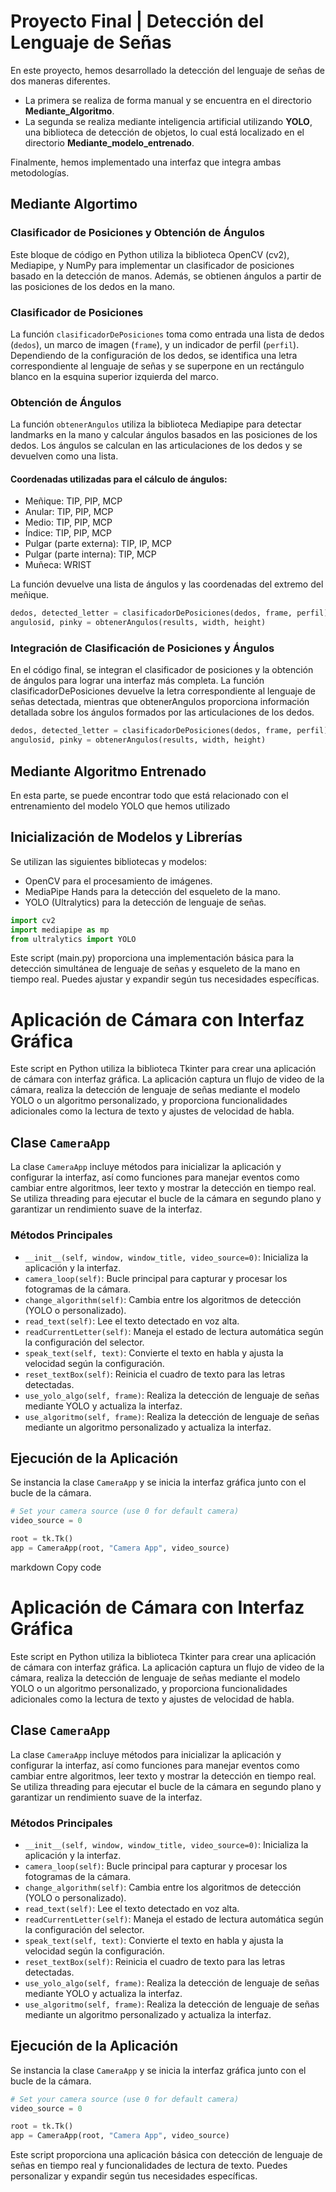 # Proyecto Final | Detección del Lenguaje de Señas
En este proyecto, hemos desarrollado la detección del lenguaje de señas de dos maneras diferentes.

- La primera se realiza de forma manual y se encuentra en el directorio **Mediante_Algoritmo**.
- La segunda se realiza mediante inteligencia artificial utilizando **YOLO**, una biblioteca de detección de objetos, lo cual está localizado en el directorio **Mediante_modelo_entrenado**.

Finalmente, hemos implementado una interfaz que integra ambas metodologías.

## Mediante Algortimo

### Clasificador de Posiciones y Obtención de Ángulos

Este bloque de código en Python utiliza la biblioteca OpenCV (cv2), Mediapipe, y NumPy para implementar un clasificador de posiciones basado en la detección de manos. Además, se obtienen ángulos a partir de las posiciones de los dedos en la mano.

### Clasificador de Posiciones

La función `clasificadorDePosiciones` toma como entrada una lista de dedos (`dedos`), un marco de imagen (`frame`), y un indicador de perfil (`perfil`). Dependiendo de la configuración de los dedos, se identifica una letra correspondiente al lenguaje de señas y se superpone en un rectángulo blanco en la esquina superior izquierda del marco.

### Obtención de Ángulos

La función `obtenerAngulos` utiliza la biblioteca Mediapipe para detectar landmarks en la mano y calcular ángulos basados en las posiciones de los dedos. Los ángulos se calculan en las articulaciones de los dedos y se devuelven como una lista.

#### Coordenadas utilizadas para el cálculo de ángulos:

- Meñique: TIP, PIP, MCP
- Anular: TIP, PIP, MCP
- Medio: TIP, PIP, MCP
- Índice: TIP, PIP, MCP
- Pulgar (parte externa): TIP, IP, MCP
- Pulgar (parte interna): TIP, MCP
- Muñeca: WRIST

La función devuelve una lista de ángulos y las coordenadas del extremo del meñique.

```python
dedos, detected_letter = clasificadorDePosiciones(dedos, frame, perfil)
angulosid, pinky = obtenerAngulos(results, width, height)
```

### Integración de Clasificación de Posiciones y Ángulos
En el código final, se integran el clasificador de posiciones y la obtención de ángulos para lograr una interfaz más completa. La función clasificadorDePosiciones devuelve la letra correspondiente al lenguaje de señas detectada, mientras que obtenerAngulos proporciona información detallada sobre los ángulos formados por las articulaciones de los dedos.

```python
dedos, detected_letter = clasificadorDePosiciones(dedos, frame, perfil)
angulosid, pinky = obtenerAngulos(results, width, height)
```

## Mediante Algoritmo Entrenado
En esta parte, se puede encontrar todo que está relacionado con el entrenamiento del modelo YOLO que hemos utilizado
## Inicialización de Modelos y Librerías

Se utilizan las siguientes bibliotecas y modelos:

- OpenCV para el procesamiento de imágenes.
- MediaPipe Hands para la detección del esqueleto de la mano.
- YOLO (Ultralytics) para la detección de lenguaje de señas.

```python
import cv2
import mediapipe as mp
from ultralytics import YOLO
```
Este script (main.py) proporciona una implementación básica para la detección simultánea de lenguaje de señas y esqueleto de la mano en tiempo real. Puedes ajustar y expandir según tus necesidades específicas.

# Aplicación de Cámara con Interfaz Gráfica

Este script en Python utiliza la biblioteca Tkinter para crear una aplicación de cámara con interfaz gráfica. La aplicación captura un flujo de video de la cámara, realiza la detección de lenguaje de señas mediante el modelo YOLO o un algoritmo personalizado, y proporciona funcionalidades adicionales como la lectura de texto y ajustes de velocidad de habla.

## Clase `CameraApp`

La clase `CameraApp` incluye métodos para inicializar la aplicación y configurar la interfaz, así como funciones para manejar eventos como cambiar entre algoritmos, leer texto y mostrar la detección en tiempo real. Se utiliza threading para ejecutar el bucle de la cámara en segundo plano y garantizar un rendimiento suave de la interfaz.

### Métodos Principales

- `__init__(self, window, window_title, video_source=0)`: Inicializa la aplicación y la interfaz.
- `camera_loop(self)`: Bucle principal para capturar y procesar los fotogramas de la cámara.
- `change_algorithm(self)`: Cambia entre los algoritmos de detección (YOLO o personalizado).
- `read_text(self)`: Lee el texto detectado en voz alta.
- `readCurrentLetter(self)`: Maneja el estado de lectura automática según la configuración del selector.
- `speak_text(self, text)`: Convierte el texto en habla y ajusta la velocidad según la configuración.
- `reset_textBox(self)`: Reinicia el cuadro de texto para las letras detectadas.
- `use_yolo_algo(self, frame)`: Realiza la detección de lenguaje de señas mediante YOLO y actualiza la interfaz.
- `use_algoritmo(self, frame)`: Realiza la detección de lenguaje de señas mediante un algoritmo personalizado y actualiza la interfaz.

## Ejecución de la Aplicación

Se instancia la clase `CameraApp` y se inicia la interfaz gráfica junto con el bucle de la cámara.

```python
# Set your camera source (use 0 for default camera)
video_source = 0

root = tk.Tk()
app = CameraApp(root, "Camera App", video_source)
```

markdown
Copy code
# Aplicación de Cámara con Interfaz Gráfica

Este script en Python utiliza la biblioteca Tkinter para crear una aplicación de cámara con interfaz gráfica. La aplicación captura un flujo de video de la cámara, realiza la detección de lenguaje de señas mediante el modelo YOLO o un algoritmo personalizado, y proporciona funcionalidades adicionales como la lectura de texto y ajustes de velocidad de habla.

## Clase `CameraApp`

La clase `CameraApp` incluye métodos para inicializar la aplicación y configurar la interfaz, así como funciones para manejar eventos como cambiar entre algoritmos, leer texto y mostrar la detección en tiempo real. Se utiliza threading para ejecutar el bucle de la cámara en segundo plano y garantizar un rendimiento suave de la interfaz.

### Métodos Principales

- `__init__(self, window, window_title, video_source=0)`: Inicializa la aplicación y la interfaz.
- `camera_loop(self)`: Bucle principal para capturar y procesar los fotogramas de la cámara.
- `change_algorithm(self)`: Cambia entre los algoritmos de detección (YOLO o personalizado).
- `read_text(self)`: Lee el texto detectado en voz alta.
- `readCurrentLetter(self)`: Maneja el estado de lectura automática según la configuración del selector.
- `speak_text(self, text)`: Convierte el texto en habla y ajusta la velocidad según la configuración.
- `reset_textBox(self)`: Reinicia el cuadro de texto para las letras detectadas.
- `use_yolo_algo(self, frame)`: Realiza la detección de lenguaje de señas mediante YOLO y actualiza la interfaz.
- `use_algoritmo(self, frame)`: Realiza la detección de lenguaje de señas mediante un algoritmo personalizado y actualiza la interfaz.

## Ejecución de la Aplicación

Se instancia la clase `CameraApp` y se inicia la interfaz gráfica junto con el bucle de la cámara.

```python
# Set your camera source (use 0 for default camera)
video_source = 0

root = tk.Tk()
app = CameraApp(root, "Camera App", video_source)
```
Este script proporciona una aplicación básica con detección de lenguaje de señas en tiempo real y funcionalidades de lectura de texto. Puedes personalizar y expandir según tus necesidades específicas.
